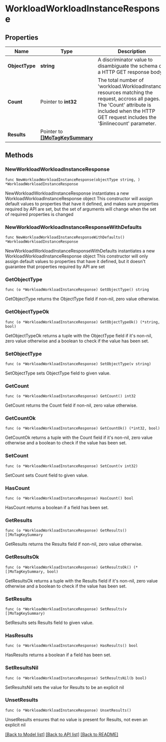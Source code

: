 # WorkloadWorkloadInstanceResponse

## Properties

Name | Type | Description | Notes
------------ | ------------- | ------------- | -------------
**ObjectType** | **string** | A discriminator value to disambiguate the schema of a HTTP GET response body. | 
**Count** | Pointer to **int32** | The total number of &#39;workload.WorkloadInstance&#39; resources matching the request, accross all pages. The &#39;Count&#39; attribute is included when the HTTP GET request includes the &#39;$inlinecount&#39; parameter. | [optional] 
**Results** | Pointer to [**[]MoTagKeySummary**](MoTagKeySummary.md) |  | [optional] 

## Methods

### NewWorkloadWorkloadInstanceResponse

`func NewWorkloadWorkloadInstanceResponse(objectType string, ) *WorkloadWorkloadInstanceResponse`

NewWorkloadWorkloadInstanceResponse instantiates a new WorkloadWorkloadInstanceResponse object
This constructor will assign default values to properties that have it defined,
and makes sure properties required by API are set, but the set of arguments
will change when the set of required properties is changed

### NewWorkloadWorkloadInstanceResponseWithDefaults

`func NewWorkloadWorkloadInstanceResponseWithDefaults() *WorkloadWorkloadInstanceResponse`

NewWorkloadWorkloadInstanceResponseWithDefaults instantiates a new WorkloadWorkloadInstanceResponse object
This constructor will only assign default values to properties that have it defined,
but it doesn't guarantee that properties required by API are set

### GetObjectType

`func (o *WorkloadWorkloadInstanceResponse) GetObjectType() string`

GetObjectType returns the ObjectType field if non-nil, zero value otherwise.

### GetObjectTypeOk

`func (o *WorkloadWorkloadInstanceResponse) GetObjectTypeOk() (*string, bool)`

GetObjectTypeOk returns a tuple with the ObjectType field if it's non-nil, zero value otherwise
and a boolean to check if the value has been set.

### SetObjectType

`func (o *WorkloadWorkloadInstanceResponse) SetObjectType(v string)`

SetObjectType sets ObjectType field to given value.


### GetCount

`func (o *WorkloadWorkloadInstanceResponse) GetCount() int32`

GetCount returns the Count field if non-nil, zero value otherwise.

### GetCountOk

`func (o *WorkloadWorkloadInstanceResponse) GetCountOk() (*int32, bool)`

GetCountOk returns a tuple with the Count field if it's non-nil, zero value otherwise
and a boolean to check if the value has been set.

### SetCount

`func (o *WorkloadWorkloadInstanceResponse) SetCount(v int32)`

SetCount sets Count field to given value.

### HasCount

`func (o *WorkloadWorkloadInstanceResponse) HasCount() bool`

HasCount returns a boolean if a field has been set.

### GetResults

`func (o *WorkloadWorkloadInstanceResponse) GetResults() []MoTagKeySummary`

GetResults returns the Results field if non-nil, zero value otherwise.

### GetResultsOk

`func (o *WorkloadWorkloadInstanceResponse) GetResultsOk() (*[]MoTagKeySummary, bool)`

GetResultsOk returns a tuple with the Results field if it's non-nil, zero value otherwise
and a boolean to check if the value has been set.

### SetResults

`func (o *WorkloadWorkloadInstanceResponse) SetResults(v []MoTagKeySummary)`

SetResults sets Results field to given value.

### HasResults

`func (o *WorkloadWorkloadInstanceResponse) HasResults() bool`

HasResults returns a boolean if a field has been set.

### SetResultsNil

`func (o *WorkloadWorkloadInstanceResponse) SetResultsNil(b bool)`

 SetResultsNil sets the value for Results to be an explicit nil

### UnsetResults
`func (o *WorkloadWorkloadInstanceResponse) UnsetResults()`

UnsetResults ensures that no value is present for Results, not even an explicit nil

[[Back to Model list]](../README.md#documentation-for-models) [[Back to API list]](../README.md#documentation-for-api-endpoints) [[Back to README]](../README.md)


